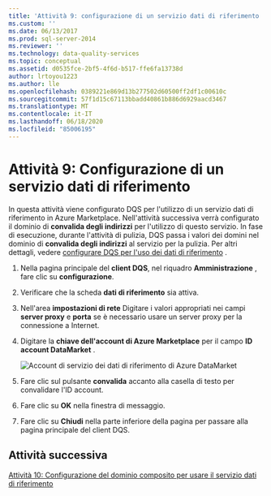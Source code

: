 ```yaml
---
title: 'Attività 9: configurazione di un servizio dati di riferimento | Microsoft Docs'
ms.custom: ''
ms.date: 06/13/2017
ms.prod: sql-server-2014
ms.reviewer: ''
ms.technology: data-quality-services
ms.topic: conceptual
ms.assetid: d0535fce-2bf5-4f6d-b517-ffe6fa13738d
author: lrtoyou1223
ms.author: lle
ms.openlocfilehash: 0389221e869d13b277502d60500ff2df1c00610c
ms.sourcegitcommit: 57f1d15c67113bbadd40861b886d6929aacd3467
ms.translationtype: MT
ms.contentlocale: it-IT
ms.lasthandoff: 06/18/2020
ms.locfileid: "85006195"
---
```

# <a name="task-9-configuring-a-reference-data-service"></a>Attività 9: Configurazione di un servizio dati di riferimento
  In questa attività viene configurato DQS per l'utilizzo di un servizio dati di riferimento in Azure Marketplace. Nell'attività successiva verrà configurato il dominio di **convalida degli indirizzi** per l'utilizzo di questo servizio. In fase di esecuzione, durante l'attività di pulizia, DQS passa i valori dei domini nel dominio di **convalida degli indirizzi** al servizio per la pulizia. Per altri dettagli, vedere [configurare DQS per l'uso dei dati di riferimento](https://msdn.microsoft.com/library/hh213070.aspx) .  
  
1.  Nella pagina principale del **client DQS**, nel riquadro **Amministrazione** , fare clic su **configurazione**.  
  
2.  Verificare che la scheda **dati di riferimento** sia attiva.  
  
3.  Nell'area **impostazioni di rete** Digitare i valori appropriati nei campi **server proxy** e **porta** se è necessario usare un server proxy per la connessione a Internet.  
  
4.  Digitare la **chiave dell'account di Azure Marketplace** per il campo **ID account DataMarket** .  
  
     ![Account di servizio dei dati di riferimento di Azure DataMarket](../../2014/tutorials/media/et-configuringareferencedataservice.jpg "Account di servizio dei dati di riferimento di Azure DataMarket")  
  
5.  Fare clic sul pulsante **convalida** accanto alla casella di testo per convalidare l'ID account.  
  
6.  Fare clic su **OK** nella finestra di messaggio.  
  
7.  Fare clic su **Chiudi** nella parte inferiore della pagina per passare alla pagina principale del client DQS.  
  
## <a name="next-task"></a>Attività successiva  
 [Attività 10: Configurazione del dominio composito per usare il servizio dati di riferimento](../../2014/tutorials/task-10-configuring-composite-domain-to-use-reference-data-service.md)  
  
  
